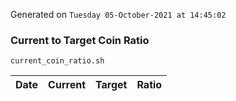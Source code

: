 Generated on `Tuesday 05-October-2021 at 14:45:02`

### Current to Target Coin Ratio
`current_coin_ratio.sh`

Date|Current|Target|Ratio
---|---|---|---
